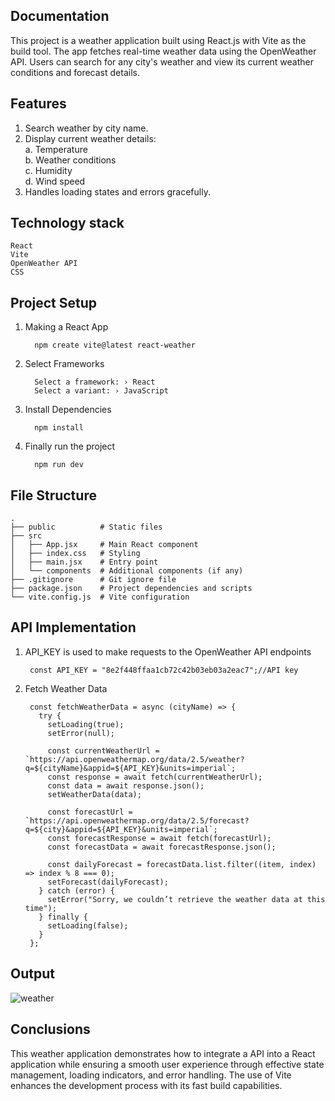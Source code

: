 ## Documentation
This project is a weather application built using React.js with Vite as the build tool. The app fetches real-time weather data using the OpenWeather API. Users can search for any city's weather and view its current weather conditions and forecast details.

## Features
1. Search weather by city name.
2. Display current weather details:
   <br/>
   a. Temperature <br/>
   b. Weather conditions<br/>
   c. Humidity<br/>
   d. Wind speed<br/>
4. Handles loading states and errors gracefully.

## Technology stack
    React
    Vite
    OpenWeather API
    CSS

## Project Setup
1. Making a React App

         npm create vite@latest react-weather 
2. Select Frameworks

         Select a framework: › React
         Select a variant: › JavaScript
3. Install Dependencies

         npm install
4. Finally run the project
   
         npm run dev
         

## File Structure
    .
    ├── public          # Static files
    ├── src
    │   ├── App.jsx     # Main React component
    │   ├── index.css   # Styling
    │   ├── main.jsx    # Entry point
    │   └── components  # Additional components (if any)
    ├── .gitignore      # Git ignore file
    ├── package.json    # Project dependencies and scripts
    └── vite.config.js  # Vite configuration
    
## API Implementation
1. API_KEY is used to make requests to the OpenWeather API endpoints

        const API_KEY = "8e2f448ffaa1cb72c42b03eb03a2eac7";//API key

2. Fetch Weather Data
        
        const fetchWeatherData = async (cityName) => {
          try {
            setLoading(true);
            setError(null);
        
            const currentWeatherUrl = `https://api.openweathermap.org/data/2.5/weather?q=${cityName}&appid=${API_KEY}&units=imperial`;
            const response = await fetch(currentWeatherUrl);
            const data = await response.json();
            setWeatherData(data);
        
            const forecastUrl = `https://api.openweathermap.org/data/2.5/forecast?q=${city}&appid=${API_KEY}&units=imperial`;
            const forecastResponse = await fetch(forecastUrl);
            const forecastData = await forecastResponse.json();
        
            const dailyForecast = forecastData.list.filter((item, index) => index % 8 === 0);
            setForecast(dailyForecast);
          } catch (error) {
            setError("Sorry, we couldn’t retrieve the weather data at this time");
          } finally {
            setLoading(false);
          }
        };

## Output
![weather](https://github.com/user-attachments/assets/40e41e85-069c-45af-8471-48b2ac4ee84f)

## Conclusions
This weather application demonstrates how to integrate a API into a React application while ensuring a smooth user experience through effective state management, loading indicators, and error handling. The use of Vite enhances the development process with its fast build capabilities. 
